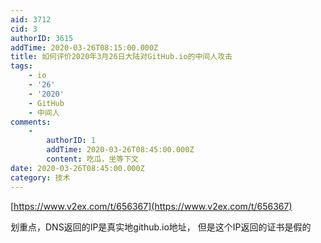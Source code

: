```yaml
---
aid: 3712
cid: 3
authorID: 3615
addTime: 2020-03-26T08:15:00.000Z
title: 如何评价2020年3月26日大陆对GitHub.io的中间人攻击
tags:
    - io
    - '26'
    - '2020'
    - GitHub
    - 中间人
comments:
    -
        authorID: 1
        addTime: 2020-03-26T08:45:00.000Z
        content: 吃瓜，坐等下文
date: 2020-03-26T08:45:00.000Z
category: 技术
---
```


[https://www.v2ex.com/t/656367](https://www.v2ex.com/t/656367)

划重点，DNS返回的IP是真实地github.io地址， 但是这个IP返回的证书是假的
